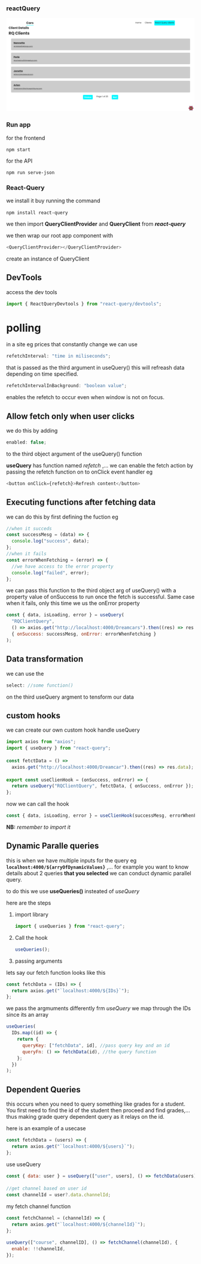 ### reactQuery

![image](./public/screenShort.png)

### Run app

for the frontend

```
npm start
```

for the API

```
npm run serve-json
```

### React-Query

we install it buy running the command

`npm install react-query`

we then import **QueryClientProvider** and **QueryClient** from **_react-query_**

we then wrap our root app component with

```js
<QueryClientProvider></QueryClientProvider>
```

create an instance of QueryClient

## DevTools

access the dev tools

```js
import { ReactQueryDevtools } from "react-query/devtools";
```

# polling

in a site eg prices that constantly change we can use

```js
refetchInterval: "time in miliseconds";
```

that is passed as the third argument in useQuery() this will refreash data depending on time specified.

```js
refetchIntervalInBackground: "boolean value";
```

enables the refetch to occur even when window is not on focus.

## Allow fetch only when user clicks

we do this by adding

```js
enabled: false;
```

to the third object argument of the useQuery() function

**useQuery** has function named _refetch_ ,... we can enable the fetch action by passing the refetch function on to onClick event handler eg

```js
<button onClick={refetch}>Refresh content</button>
```

## Executing functions after fetching data

we can do this by first defining the fuction eg

```js
//when it succeds
const successMesg = (data) => {
  console.log("success", data);
};
//when it fails
const errorWhenFetching = (error) => {
  //we have access to the error property
  console.log("failed", error);
};
```

we can pass this function to the third object arg of useQuery() with a property value of onSuccess to run once the fetch is successful. Same case when it fails, only this time we us the onError property

```js
const { data, isLoading, error } = useQuery(
  "RQClientQuery",
  () => axios.get("http://localhost:4000/Dreamcars").then((res) => res.data),
  { onSuccess: successMesg, onError: errorWhenFetching }
);
```

## Data transformation

we can use the

```js
select: //some function()
```

on the third useQuery argment to tensform our data

## custom hooks

we can create our own custom hook handle useQuery

```js
import axios from "axios";
import { useQuery } from "react-query";

const fetctData = () =>
  axios.get("http://localhost:4000/Dreamcar").then((res) => res.data);

export const useClienHook = (onSuccess, onError) => {
  return useQuery("RQClientQuery", fetctData, { onSuccess, onError });
};
```

now we can call the hook

```js
const { data, isLoading, error } = useClienHook(successMesg, errorWhenFetching);
```

**NB:** _remember to import it_

## Dynamic Paralle queries

this is when we have multiple inputs for the query eg **`localhost:4000/${arryOfDynamicValues}`** ,... for example you want to know details about 2 queries **that you selected** we can conduct dynamic parallel query.

to do this we use **useQueries()** insteated of _useQuery_

here are the steps

1. import library

   ```js
   import { useQueries } from "react-query";
   ```

2. Call the hook

   ```js
   useQueries();
   ```

3. passing arguments

lets say our fetch function looks like this

```js
const fetchData = (IDs) => {
  return axios.get("`localhost:4000/${IDs}`");
};
```

we pass the argmuments differently frm _useQuery_
we map through the IDs since its an array

```js
useQueries(
  IDs.map((id) => {
    return {
      queryKey: ["fetchData", id], //pass query key and an id
      queryFn: () => fetchData(id), //the query function
    };
  })
);
```

## Dependent Queries

this occurs when you need to query something like grades for a student. You first need to find the id of the student then proceed and find grades,... thus making grade query dependent query as it relays on the id.

here is an example of a usecase

```js
const fetchData = (users) => {
  return axios.get("`localhost:4000/${users}`");
};
```

use useQuery

```js
const { data: user } = useQuery(["user", users], () => fetchData(users));

//get channel based on user id
const channelId = user?.data.channelId;
```

my fetch channel function

```js
const fetchChannel = (channelId) => {
  return axios.get("`localhost:4000/${channelId}`");
};
```

```js
useQuery(["course", channelID], () => fetchChannel(channelId), {
  enable: !!channelId,
});
```
